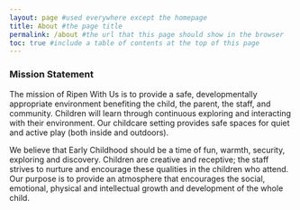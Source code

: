 ```yaml
---
layout: page #used everywhere except the homepage
title: About #the page title
permalink: /about #the url that this page should show in the browser
toc: true #include a table of contents at the top of this page
---
```


### Mission Statement

The mission of Ripen With Us is to provide a safe, developmentally appropriate environment benefiting the child, the parent, the staff, and community. Children will learn through continuous exploring and interacting with their environment. Our childcare setting provides safe spaces for quiet and active play (both inside and outdoors). 

We believe that Early Childhood should be a time of fun, warmth, security, exploring and discovery. Children are creative and receptive; the staff strives to nurture and encourage these qualities in the children who attend. Our purpose is to provide an atmosphere that encourages the social, emotional, physical and intellectual growth and development of the whole child.

